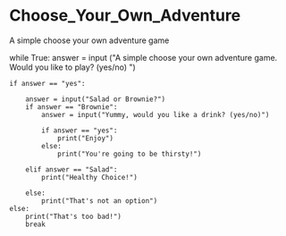 # Choose_Your_Own_Adventure
A simple choose your own adventure game

while True:
    answer = input ("A simple choose your own adventure game. Would you like to play? (yes/no) ")

    if answer == "yes":

        answer = input("Salad or Brownie?")
        if answer == "Brownie":
            answer = input("Yummy, would you like a drink? (yes/no)")

            if answer == "yes":
                print("Enjoy")
            else:
                print("You're going to be thirsty!")

        elif answer == "Salad":
            print("Healthy Choice!")

        else:
            print("That's not an option")
    else:
        print("That's too bad!")
        break
